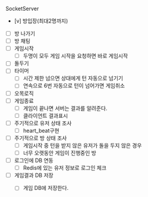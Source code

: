 SocketServer
- [v] 방입장(최대2명까지)
- [ ] 방 나가기
- [ ] 방 채팅
- [ ] 게임시작
    - [ ] 두명이 모두 게임 시작을 요청하면 바로 게임시작
- [ ] 돌두기
- [ ] 타이머
    - [ ] 시간 제한 넘으면 상대에게 턴 자동으로 넘기기
    - [ ] 연속으로 6번 자동으로 턴이 넘어가면 게임취소
- [ ] 오목로직
- [ ] 게임종료
    - [ ] 게임이 끝나면 서버는 결과를 알려준다.
    - [ ] 클라이언트 결과표시   
- [ ] 주기적으로 유저 상태 조사
    - [ ] heart_beat구현 
- [ ] 주기적으로 방 상태 조사
    - [ ] 게임시작 중 턴을 받지 않은 유저가 돌을 두지 않은 경우
    - [ ] 너무 오랫동안 게임이 진행중인 방
     
- [ ] 로그인에 DB 연동
    - [ ] Redis에 있는 유저 정보로 로그인 체크  
- [ ] 게임결과 DB 저장
    - [ ] 게임 DB에 저장한다. 

